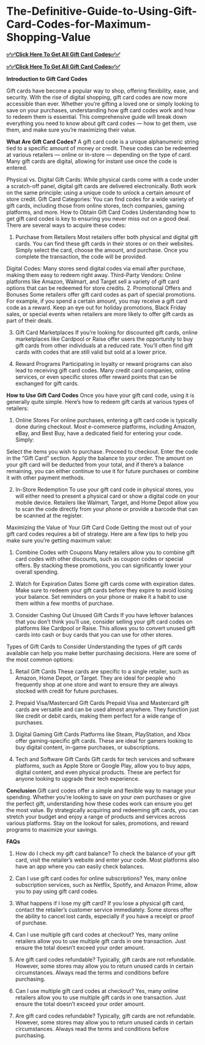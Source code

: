 # The-Definitive-Guide-to-Using-Gift-Card-Codes-for-Maximum-Shopping-Value

**[✅✅Click Here To Get All Gift Card Codes✅✅](https://kaiden.dealscampusa.com/allgiftcardbykai/)**

**[✅✅Click Here To Get All Gift Card Codes✅✅](https://kaiden.dealscampusa.com/allgiftcardbykai/)**

**Introduction to Gift Card Codes**

Gift cards have become a popular way to shop, offering flexibility, ease, and security. With the rise of digital shopping, gift card codes are now more accessible than ever. Whether you’re gifting a loved one or simply looking to save on your purchases, understanding how gift card codes work and how to redeem them is essential. This comprehensive guide will break down everything you need to know about gift card codes — how to get them, use them, and make sure you’re maximizing their value.

**What Are Gift Card Codes?**
A gift card code is a unique alphanumeric string tied to a specific amount of money or credit. These codes can be redeemed at various retailers — online or in-store — depending on the type of card. Many gift cards are digital, allowing for instant use once the code is entered.

Physical vs. Digital Gift Cards: While physical cards come with a code under a scratch-off panel, digital gift cards are delivered electronically. Both work on the same principle: using a unique code to unlock a certain amount of store credit.
Gift Card Categories: You can find codes for a wide variety of gift cards, including those from online stores, tech companies, gaming platforms, and more.
How to Obtain Gift Card Codes
Understanding how to get gift card codes is key to ensuring you never miss out on a good deal. There are several ways to acquire these codes:

1. Purchase from Retailers
Most retailers offer both physical and digital gift cards. You can find these gift cards in their stores or on their websites. Simply select the card, choose the amount, and purchase. Once you complete the transaction, the code will be provided.

Digital Codes: Many stores send digital codes via email after purchase, making them easy to redeem right away.
Third-Party Vendors: Online platforms like Amazon, Walmart, and Target sell a variety of gift card options that can be redeemed for store credits.
2. Promotional Offers and Bonuses
Some retailers offer gift card codes as part of special promotions. For example, if you spend a certain amount, you may receive a gift card code as a reward. Keep an eye out for holiday promotions, Black Friday sales, or special events when retailers are more likely to offer gift cards as part of their deals.

3. Gift Card Marketplaces
If you’re looking for discounted gift cards, online marketplaces like Cardpool or Raise offer users the opportunity to buy gift cards from other individuals at a reduced rate. You’ll often find gift cards with codes that are still valid but sold at a lower price.

4. Reward Programs
Participating in loyalty or reward programs can also lead to receiving gift card codes. Many credit card companies, online services, or even specific stores offer reward points that can be exchanged for gift cards.

**How to Use Gift Card Codes**
Once you have your gift card code, using it is generally quite simple. Here’s how to redeem gift cards at various types of retailers:

1. Online Stores
For online purchases, entering a gift card code is typically done during checkout. Most e-commerce platforms, including Amazon, eBay, and Best Buy, have a dedicated field for entering your code. Simply:

Select the items you wish to purchase.
Proceed to checkout.
Enter the code in the “Gift Card” section.
Apply the balance to your order.
The amount on your gift card will be deducted from your total, and if there’s a balance remaining, you can either continue to use it for future purchases or combine it with other payment methods.

2. In-Store Redemption
To use your gift card code in physical stores, you will either need to present a physical card or show a digital code on your mobile device. Retailers like Walmart, Target, and Home Depot allow you to scan the code directly from your phone or provide a barcode that can be scanned at the register.

Maximizing the Value of Your Gift Card Code
Getting the most out of your gift card codes requires a bit of strategy. Here are a few tips to help you make sure you’re getting maximum value:

1. Combine Codes with Coupons
Many retailers allow you to combine gift card codes with other discounts, such as coupon codes or special offers. By stacking these promotions, you can significantly lower your overall spending.

2. Watch for Expiration Dates
Some gift cards come with expiration dates. Make sure to redeem your gift cards before they expire to avoid losing your balance. Set reminders on your phone or make it a habit to use them within a few months of purchase.

3. Consider Cashing Out Unused Gift Cards
If you have leftover balances that you don’t think you’ll use, consider selling your gift card codes on platforms like Cardpool or Raise. This allows you to convert unused gift cards into cash or buy cards that you can use for other stores.

Types of Gift Cards to Consider
Understanding the types of gift cards available can help you make better purchasing decisions. Here are some of the most common options:

1. Retail Gift Cards
These cards are specific to a single retailer, such as Amazon, Home Depot, or Target. They are ideal for people who frequently shop at one store and want to ensure they are always stocked with credit for future purchases.

2. Prepaid Visa/Mastercard Gift Cards
Prepaid Visa and Mastercard gift cards are versatile and can be used almost anywhere. They function just like credit or debit cards, making them perfect for a wide range of purchases.

3. Digital Gaming Gift Cards
Platforms like Steam, PlayStation, and Xbox offer gaming-specific gift cards. These are ideal for gamers looking to buy digital content, in-game purchases, or subscriptions.

4. Tech and Software Gift Cards
Gift cards for tech services and software platforms, such as Apple Store or Google Play, allow you to buy apps, digital content, and even physical products. These are perfect for anyone looking to upgrade their tech experience.

**Conclusion**
Gift card codes offer a simple and flexible way to manage your spending. Whether you’re looking to save on your own purchases or give the perfect gift, understanding how these codes work can ensure you get the most value. By strategically acquiring and redeeming gift cards, you can stretch your budget and enjoy a range of products and services across various platforms. Stay on the lookout for sales, promotions, and reward programs to maximize your savings.

**FAQs**
1. How do I check my gift card balance?
To check the balance of your gift card, visit the retailer’s website and enter your code. Most platforms also have an app where you can easily check balances.

2. Can I use gift card codes for online subscriptions?
Yes, many online subscription services, such as Netflix, Spotify, and Amazon Prime, allow you to pay using gift card codes.

3. What happens if I lose my gift card?
If you lose a physical gift card, contact the retailer’s customer service immediately. Some stores offer the ability to cancel lost cards, especially if you have a receipt or proof of purchase.

4. Can I use multiple gift card codes at checkout?
Yes, many online retailers allow you to use multiple gift cards in one transaction. Just ensure the total doesn’t exceed your order amount.

5. Are gift card codes refundable?
Typically, gift cards are not refundable. However, some stores may allow you to return unused cards in certain circumstances. Always read the terms and conditions before purchasing.
4. Can I use multiple gift card codes at checkout?
Yes, many online retailers allow you to use multiple gift cards in one transaction. Just ensure the total doesn’t exceed your order amount.

5. Are gift card codes refundable?
Typically, gift cards are not refundable. However, some stores may allow you to return unused cards in certain circumstances. Always read the terms and conditions before purchasing.
